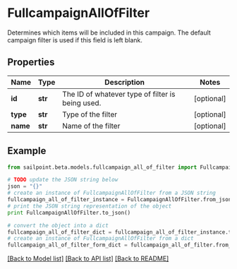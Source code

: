 # FullcampaignAllOfFilter

Determines which items will be included in this campaign. The default campaign filter is used if this field is left blank.

## Properties

Name | Type | Description | Notes
------------ | ------------- | ------------- | -------------
**id** | **str** | The ID of whatever type of filter is being used. | [optional] 
**type** | **str** | Type of the filter | [optional] 
**name** | **str** | Name of the filter | [optional] 

## Example

```python
from sailpoint.beta.models.fullcampaign_all_of_filter import FullcampaignAllOfFilter

# TODO update the JSON string below
json = "{}"
# create an instance of FullcampaignAllOfFilter from a JSON string
fullcampaign_all_of_filter_instance = FullcampaignAllOfFilter.from_json(json)
# print the JSON string representation of the object
print FullcampaignAllOfFilter.to_json()

# convert the object into a dict
fullcampaign_all_of_filter_dict = fullcampaign_all_of_filter_instance.to_dict()
# create an instance of FullcampaignAllOfFilter from a dict
fullcampaign_all_of_filter_form_dict = fullcampaign_all_of_filter.from_dict(fullcampaign_all_of_filter_dict)
```
[[Back to Model list]](../README.md#documentation-for-models) [[Back to API list]](../README.md#documentation-for-api-endpoints) [[Back to README]](../README.md)


